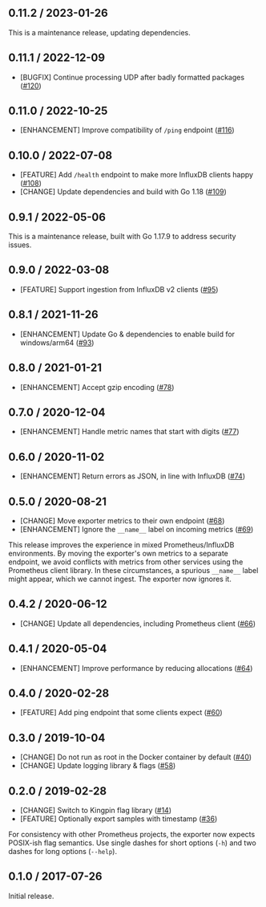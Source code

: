 ## 0.11.2 / 2023-01-26

This is a maintenance release, updating dependencies.

## 0.11.1 / 2022-12-09

* [BUGFIX] Continue processing UDP after badly formatted packages ([#120](https://github.com/prometheus/influxdb_exporter/pull/120))

## 0.11.0 / 2022-10-25

* [ENHANCEMENT] Improve compatibility of `/ping` endpoint ([#116](https://github.com/prometheus/influxdb_exporter/pull/116))

## 0.10.0 / 2022-07-08

* [FEATURE] Add `/health` endpoint to make more InfluxDB clients happy ([#108](https://github.com/prometheus/influxdb_exporter/pull/108))
* [CHANGE] Update dependencies and build with Go 1.18 ([#109](https://github.com/prometheus/influxdb_exporter/pull/109))

## 0.9.1 / 2022-05-06

This is a maintenance release, built with Go 1.17.9 to address security issues.

## 0.9.0 / 2022-03-08

* [FEATURE] Support ingestion from InfluxDB v2 clients ([#95](https://github.com/prometheus/influxdb_exporter/pull/95))

## 0.8.1 / 2021-11-26

* [ENHANCEMENT] Update Go & dependencies to enable build for windows/arm64 ([#93](https://github.com/prometheus/influxdb_exporter/pull/93))

## 0.8.0 / 2021-01-21

* [ENHANCEMENT] Accept gzip encoding ([#78](https://github.com/prometheus/influxdb_exporter/pull/78))

## 0.7.0 / 2020-12-04

* [ENHANCEMENT] Handle metric names that start with digits ([#77](https://github.com/prometheus/influxdb_exporter/pull/77))

## 0.6.0 / 2020-11-02

* [ENHANCEMENT] Return errors as JSON, in line with InfluxDB ([#74](https://github.com/prometheus/influxdb_exporter/pull/74))

## 0.5.0 / 2020-08-21

* [CHANGE] Move exporter metrics to their own endpoint ([#68](https://github.com/prometheus/influxdb_exporter/pull/68))
* [ENHANCEMENT] Ignore the `__name__` label on incoming metrics ([#69](https://github.com/prometheus/influxdb_exporter/pull/69))

This release improves the experience in mixed Prometheus/InfluxDB environments.
By moving the exporter's own metrics to a separate endpoint, we avoid conflicts with metrics from other services using the Prometheus client library.
In these circumstances, a spurious `__name__` label might appear, which we cannot ingest.
The exporter now ignores it.

## 0.4.2 / 2020-06-12

* [CHANGE] Update all dependencies, including Prometheus client ([#66](https://github.com/prometheus/influxdb_exporter/pull/66))

## 0.4.1 / 2020-05-04

* [ENHANCEMENT] Improve performance by reducing allocations ([#64](https://github.com/prometheus/influxdb_exporter/pull/64))

## 0.4.0 / 2020-02-28

* [FEATURE] Add ping endpoint that some clients expect ([#60](https://github.com/prometheus/influxdb_exporter/pull/60))

## 0.3.0 / 2019-10-04

* [CHANGE] Do not run as root in the Docker container by default ([#40](https://github.com/prometheus/influxdb_exporter/pull/40))
* [CHANGE] Update logging library & flags ([#58](https://github.com/prometheus/influxdb_exporter/pull/58))

## 0.2.0 / 2019-02-28

* [CHANGE] Switch to Kingpin flag library ([#14](https://github.com/prometheus/influxdb_exporter/pull/14))
* [FEATURE] Optionally export samples with timestamp ([#36](https://github.com/prometheus/influxdb_exporter/pull/36))

For consistency with other Prometheus projects, the exporter now expects
POSIX-ish flag semantics. Use single dashes for short options (`-h`) and two
dashes for long options (`--help`).

## 0.1.0 / 2017-07-26

Initial release.
